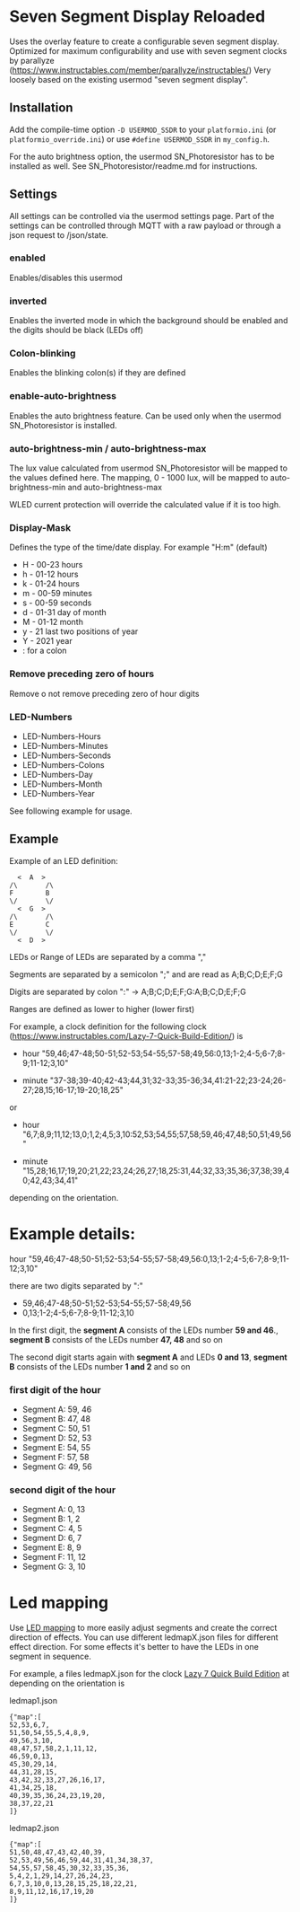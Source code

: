 # Seven Segment Display Reloaded

Uses the overlay feature to create a configurable seven segment display.
Optimized for maximum configurability and use with seven segment clocks by parallyze (https://www.instructables.com/member/parallyze/instructables/)
Very loosely based on the existing usermod "seven segment display".


## Installation

Add the compile-time option `-D USERMOD_SSDR` to your `platformio.ini` (or `platformio_override.ini`) or use `#define USERMOD_SSDR` in `my_config.h`.

For the auto brightness option, the usermod SN_Photoresistor has to be installed as well. See SN_Photoresistor/readme.md for instructions.

## Settings
All settings can be controlled via the usermod settings page.
Part of the settings can be controlled through MQTT with a raw payload or through a json request to /json/state.

### enabled
Enables/disables this usermod

### inverted
Enables the inverted mode in which the background should be enabled and the digits should be black (LEDs off)

### Colon-blinking
Enables the blinking colon(s) if they are defined

### enable-auto-brightness
Enables the auto brightness feature. Can be used only when the usermod SN_Photoresistor is installed.

### auto-brightness-min / auto-brightness-max
The lux value calculated from usermod SN_Photoresistor will be mapped to the values defined here.
The mapping, 0 - 1000 lux, will be mapped to auto-brightness-min and auto-brightness-max

WLED current protection will override the calculated value if it is too high.

### Display-Mask
Defines the type of the time/date display. 
For example "H:m" (default)
- H - 00-23 hours
- h - 01-12 hours
- k - 01-24 hours
- m - 00-59 minutes
- s - 00-59 seconds
- d - 01-31 day of month
- M - 01-12 month
- y - 21 last two positions of year
- Y - 2021 year
- : for a colon

### Remove preceding zero of hours
Remove o not remove preceding zero of hour digits

### LED-Numbers
- LED-Numbers-Hours
- LED-Numbers-Minutes
- LED-Numbers-Seconds
- LED-Numbers-Colons
- LED-Numbers-Day
- LED-Numbers-Month
- LED-Numbers-Year

See following example for usage.


## Example

Example of an LED definition:
```
  <  A  >
/\       /\
F        B
\/       \/
  <  G  >
/\       /\
E        C
\/       \/
  <  D  >
```

LEDs or Range of LEDs are separated by a comma ","

Segments are separated by a semicolon ";" and are read as A;B;C;D;E;F;G

Digits are separated by colon ":" -> A;B;C;D;E;F;G:A;B;C;D;E;F;G

Ranges are defined as lower to higher (lower first)

For example, a clock definition for the following clock (https://www.instructables.com/Lazy-7-Quick-Build-Edition/) is

- hour "59,46;47-48;50-51;52-53;54-55;57-58;49,56:0,13;1-2;4-5;6-7;8-9;11-12;3,10"

- minute "37-38;39-40;42-43;44,31;32-33;35-36;34,41:21-22;23-24;26-27;28,15;16-17;19-20;18,25"

or

- hour "6,7;8,9;11,12;13,0;1,2;4,5;3,10:52,53;54,55;57,58;59,46;47,48;50,51;49,56"

- minute "15,28;16,17;19,20;21,22;23,24;26,27;18,25:31,44;32,33;35,36;37,38;39,40;42,43;34,41"

depending on the orientation.

# Example details:
hour "59,46;47-48;50-51;52-53;54-55;57-58;49,56:0,13;1-2;4-5;6-7;8-9;11-12;3,10"

there are two digits separated by ":"

- 59,46;47-48;50-51;52-53;54-55;57-58;49,56
- 0,13;1-2;4-5;6-7;8-9;11-12;3,10

In the first digit, 
the **segment A** consists of the LEDs number **59 and 46**., **segment B** consists of the LEDs number **47, 48** and so on

The second digit starts again with **segment A** and LEDs **0 and 13**, **segment B** consists of the LEDs number **1 and 2** and so on

### first digit of the hour
- Segment A: 59, 46
- Segment B: 47, 48
- Segment C: 50, 51
- Segment D: 52, 53
- Segment E: 54, 55
- Segment F: 57, 58
- Segment G: 49, 56

### second digit of the hour

- Segment A: 0, 13
- Segment B: 1, 2
- Segment C: 4, 5
- Segment D: 6, 7
- Segment E: 8, 9
- Segment F: 11, 12
- Segment G: 3, 10

# Led mapping
Use [LED mapping](https://kno.wled.ge/advanced/mapping/) to more easily adjust segments and create the correct direction of effects. You can use different ledmapX.json files for different effect direction. For some effects it's better to have the LEDs in one segment in sequence.

For example, a files ledmapX.json for the clock [Lazy 7 Quick Build Edition](https://www.instructables.com/Lazy-7-Quick-Build-Edition/) at depending on the orientation is

ledmap1.json
```
{"map":[
52,53,6,7,
51,50,54,55,5,4,8,9,
49,56,3,10,
48,47,57,58,2,1,11,12,
46,59,0,13,
45,30,29,14,
44,31,28,15,
43,42,32,33,27,26,16,17,
41,34,25,18,
40,39,35,36,24,23,19,20,
38,37,22,21
]}
```

ledmap2.json
```
{"map":[
51,50,48,47,43,42,40,39,
52,53,49,56,46,59,44,31,41,34,38,37,
54,55,57,58,45,30,32,33,35,36,
5,4,2,1,29,14,27,26,24,23,
6,7,3,10,0,13,28,15,25,18,22,21,
8,9,11,12,16,17,19,20
]}
```